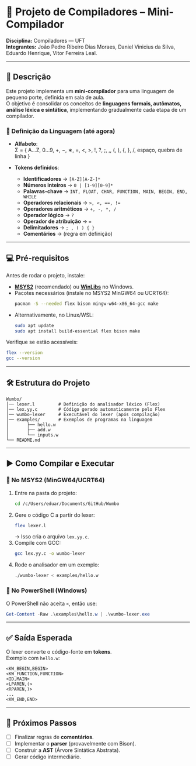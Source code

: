 # 📌 Projeto de Compiladores – Mini-Compilador

**Disciplina:** Compiladores — UFT  
**Integrantes:** João Pedro Ribeiro Dias Moraes, Daniel Vinicius da Silva, Eduardo Henrique, Vitor Ferreira Leal.

---

## 📖 Descrição
Este projeto implementa um **mini-compilador** para uma linguagem de pequeno porte, definida em sala de aula.  
O objetivo é consolidar os conceitos de **linguagens formais, autômatos, análise léxica e sintática**, implementando gradualmente cada etapa de um compilador.

### 🔡 Definição da Linguagem (até agora)
- **Alfabeto**:  
  Σ = { A…Z, 0…9, +, −, ∗, =, <, >, !, ?, ;, ,, (, ), {, }, /, espaço, quebra de linha }  

- **Tokens definidos**:  
  - **Identificadores** → `[A-Z][A-Z-]*`  
  - **Números inteiros** → `0 | [1-9][0-9]*`  
  - **Palavras-chave** → `INT, FLOAT, CHAR, FUNCTION, MAIN, BEGIN, END, WHILE`  
  - **Operadores relacionais** → `>, <, ==, !=`  
  - **Operadores aritméticos** → `+, -, *, /`  
  - **Operador lógico** → `?`  
  - **Operador de atribuição** → `=`  
  - **Delimitadores** → `; , ( ) { }`  
  - **Comentários** → (regra em definição)

---

## 💻 Pré-requisitos

Antes de rodar o projeto, instale:

- [**MSYS2**](https://www.msys2.org/) (recomendado) ou [**WinLibs**](https://winlibs.com/) no Windows.  
- Pacotes necessários (instale no MSYS2 MinGW64 ou UCRT64):
  ```bash
  pacman -S --needed flex bison mingw-w64-x86_64-gcc make
  ```
- Alternativamente, no Linux/WSL:
  ```bash
  sudo apt update
  sudo apt install build-essential flex bison make
  ```

Verifique se estão acessíveis:
```bash
flex --version
gcc --version
```

---

## 🛠️ Estrutura do Projeto
```
Wumbo/
│── lexer.l         # Definição do analisador léxico (Flex)
│── lex.yy.c        # Código gerado automaticamente pelo Flex
│── wumbo-lexer     # Executável do lexer (após compilação)
│── examples/       # Exemplos de programas na linguagem
│       ├── hello.w
│       ├── add.w
│       └── inputs.w
└── README.md
```

---

## ▶️ Como Compilar e Executar

### 🔹 No **MSYS2 (MinGW64/UCRT64)**
1. Entre na pasta do projeto:
   ```bash
   cd /c/Users/eduar/Documents/GitHub/Wumbo
   ```
2. Gere o código C a partir do lexer:
   ```bash
   flex lexer.l
   ```
   → Isso cria o arquivo `lex.yy.c`.
3. Compile com GCC:
   ```bash
   gcc lex.yy.c -o wumbo-lexer
   ```
4. Rode o analisador em um exemplo:
   ```bash
   ./wumbo-lexer < examples/hello.w
   ```

### 🔹 No **PowerShell (Windows)**
O PowerShell não aceita `<`, então use:
```powershell
Get-Content -Raw .\examples\hello.w | .\wumbo-lexer.exe
```

---

## ✅ Saída Esperada
O lexer converte o código-fonte em **tokens**.  
Exemplo com `hello.w`:

```text
<KW_BEGIN,BEGIN>
<KW_FUNCTION,FUNCTION>
<ID,MAIN>
<LPAREN,(>
<RPAREN,)>
...
<KW_END,END>
```

---

## 📅 Próximos Passos
- [ ] Finalizar regras de **comentários**.  
- [ ] Implementar o **parser** (provavelmente com Bison).  
- [ ] Construir a **AST** (Árvore Sintática Abstrata).  
- [ ] Gerar código intermediário.  
